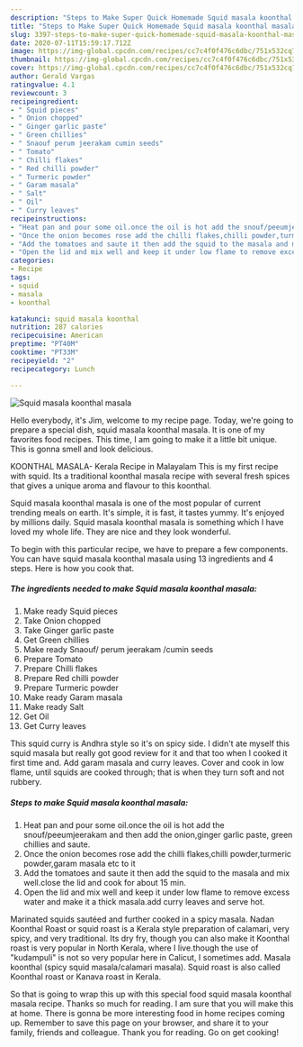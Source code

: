 ```yaml
---
description: "Steps to Make Super Quick Homemade Squid masala koonthal masala"
title: "Steps to Make Super Quick Homemade Squid masala koonthal masala"
slug: 3397-steps-to-make-super-quick-homemade-squid-masala-koonthal-masala
date: 2020-07-11T15:59:17.712Z
image: https://img-global.cpcdn.com/recipes/cc7c4f0f476c6dbc/751x532cq70/squid-masala-koonthal-masala-recipe-main-photo.jpg
thumbnail: https://img-global.cpcdn.com/recipes/cc7c4f0f476c6dbc/751x532cq70/squid-masala-koonthal-masala-recipe-main-photo.jpg
cover: https://img-global.cpcdn.com/recipes/cc7c4f0f476c6dbc/751x532cq70/squid-masala-koonthal-masala-recipe-main-photo.jpg
author: Gerald Vargas
ratingvalue: 4.1
reviewcount: 3
recipeingredient:
- " Squid pieces"
- " Onion chopped"
- " Ginger garlic paste"
- " Green chillies"
- " Snaouf perum jeerakam cumin seeds"
- " Tomato"
- " Chilli flakes"
- " Red chilli powder"
- " Turmeric powder"
- " Garam masala"
- " Salt"
- " Oil"
- " Curry leaves"
recipeinstructions:
- "Heat pan and pour some oil.once the oil is hot add the snouf/peeumjeerakam and then add the onion,ginger garlic paste, green chillies and saute."
- "Once the onion becomes rose add the chilli flakes,chilli powder,turmeric powder,garam masala etc to it"
- "Add the tomatoes and saute it then add the squid to the masala and mix well.close the lid and cook for about 15 min."
- "Open the lid and mix well and keep it under low flame to remove excess water and make it a thick masala.add curry leaves and serve hot."
categories:
- Recipe
tags:
- squid
- masala
- koonthal

katakunci: squid masala koonthal 
nutrition: 287 calories
recipecuisine: American
preptime: "PT40M"
cooktime: "PT33M"
recipeyield: "2"
recipecategory: Lunch

---
```



![Squid masala koonthal masala](https://img-global.cpcdn.com/recipes/cc7c4f0f476c6dbc/751x532cq70/squid-masala-koonthal-masala-recipe-main-photo.jpg)

Hello everybody, it's Jim, welcome to my recipe page. Today, we're going to prepare a special dish, squid masala koonthal masala. It is one of my favorites food recipes. This time, I am going to make it a little bit unique. This is gonna smell and look delicious.

KOONTHAL MASALA- Kerala Recipe in Malayalam This is my first recipe with squid. Its a traditional koonthal masala recipe with several fresh spices that gives a unique aroma and flavour to this koonthal.

Squid masala koonthal masala is one of the most popular of current trending meals on earth. It's simple, it is fast, it tastes yummy. It's enjoyed by millions daily. Squid masala koonthal masala is something which I have loved my whole life. They are nice and they look wonderful.


To begin with this particular recipe, we have to prepare a few components. You can have squid masala koonthal masala using 13 ingredients and 4 steps. Here is how you cook that.

<!--inarticleads1-->

##### The ingredients needed to make Squid masala koonthal masala:

1. Make ready  Squid pieces
1. Take  Onion chopped
1. Take  Ginger garlic paste
1. Get  Green chillies
1. Make ready  Snaouf/ perum jeerakam /cumin seeds
1. Prepare  Tomato
1. Prepare  Chilli flakes
1. Prepare  Red chilli powder
1. Prepare  Turmeric powder
1. Make ready  Garam masala
1. Make ready  Salt
1. Get  Oil
1. Get  Curry leaves


This squid curry is Andhra style so it&#39;s on spicy side. I didn&#39;t ate myself this squid masala but really got good review for it and that too when I cooked it first time and. Add garam masala and curry leaves. Cover and cook in low flame, until squids are cooked through; that is when they turn soft and not rubbery. 

<!--inarticleads2-->

##### Steps to make Squid masala koonthal masala:

1. Heat pan and pour some oil.once the oil is hot add the snouf/peeumjeerakam and then add the onion,ginger garlic paste, green chillies and saute.
1. Once the onion becomes rose add the chilli flakes,chilli powder,turmeric powder,garam masala etc to it
1. Add the tomatoes and saute it then add the squid to the masala and mix well.close the lid and cook for about 15 min.
1. Open the lid and mix well and keep it under low flame to remove excess water and make it a thick masala.add curry leaves and serve hot.


Marinated squids sautéed and further cooked in a spicy masala. Nadan Koonthal Roast or squid roast is a Kerala style preparation of calamari, very spicy, and very traditional. Its dry fry, though you can also make it Koonthal roast is very popular in North Kerala, where I live.though the use of &#34;kudampuli&#34; is not so very popular here in Calicut, I sometimes add. Masala koonthal (spicy squid masala/calamari masala). Squid roast is also called Koonthal roast or Kanava roast in Kerala. 

So that is going to wrap this up with this special food squid masala koonthal masala recipe. Thanks so much for reading. I am sure that you will make this at home. There is gonna be more interesting food in home recipes coming up. Remember to save this page on your browser, and share it to your family, friends and colleague. Thank you for reading. Go on get cooking!
